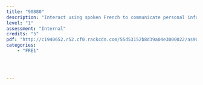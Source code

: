 ```yaml
---
title: "90880"
description: "Interact using spoken French to communicate personal information, ideas and opinions in different situations."
level: "1"
assessment: "Internal"
credits: "5"
pdf: "http://c1940652.r52.cf0.rackcdn.com/55d53152b8d39a04e3000022/as90880.pdf"
categories:
    - "FRE1"
    
    
    
    
---
```

